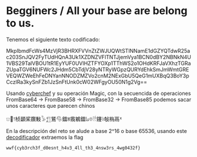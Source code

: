 # Begginers / All your base are belong to us.

Tenemos el siguiente texto codificado:

MkpIbmdFcWs4MzVjR3BHRXFVVnZtZWJUQWtSTlNNamE1dGZYQTdwR25ac203SnJQV2FyTUdHQnA3Uk1XZDNZVFlTNTJjemVya1BCN0dBY2NBNkN4U1VBS29TalVBOU1tR1EyYUF0UVlHZTFYOXp1TThWS2o1OHdKRFJaVXhzTGRaZUpaTGV6NUFWc2JHdm5CbTdjV28yNTRyWGpzQURYdEhkSmJmWmtGREVEQWZWeEhFeDNYanNNODZMZVo2cnM2NExGbU5QeG1mUXBqQ3BoY3pCczlRa3kySnFZb1JzSnFtUnk0cW02WFgyOU50N1g2Vg==

Usando [cyberchef](https://cyberchef.io/) y su operación Magic, con la secuencida de operaciones FromBase64 -> FromBase58 -> FromBase32 -> FromBase85 podemos sacar unos caracteres que parecen chinos

𔕷𠅦𖥣桢顲桨鑦敤𓅥𓉮鵟𔐴鐳ꌴ鑬鵴鐳𐘴𔕳𓀳鑳𔔴敧栴鬲ᕽ

En la descripción del reto se alude a base 2^16 o base 65536, usando este [decodificador](https://www.better-converter.com/Encoders-Decoders/Base65536-Decode) extraemos la flag

`wwf{cyb3rch3f_d0esnt_h4v3_4ll_th3_4nsw3rs_4wg0432f}`
